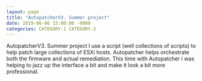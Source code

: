 ```yaml
---
layout: page
title: "AutopatcherV3. Summer project"
date: 2019-06-06 15:00:00 -0000
categories: CATEGORY-1 CATEGORY-2
---
```


AutopatcherV3. Summer project
I use a script (well collections of scripts) to help patch large collections of ESXi hosts. Autopatcher helps orchestrate both the firmware and actual remediation. This time with Autopatcher i was helping to jazz up the interface a bit and make it look a bit more professional.

